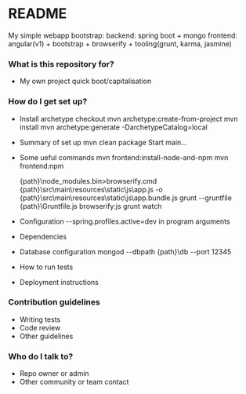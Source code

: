 # README #

My simple webapp bootstrap:
    backend: spring boot + mongo
    frontend: angular(v1) + bootstrap + browserify + tooling(grunt, karma, jasmine)

### What is this repository for? ###

* My own project quick boot/capitalisation


### How do I get set up? ###
* Install archetype
    checkout
    mvn archetype:create-from-project
    mvn install
    mvn archetype:generate -DarchetypeCatalog=local
* Summary of set up
    mvn clean package
    Start main...

* Some ueful commands
    mvn frontend:install-node-and-npm
    mvn frontend:npm

    {path}\node_modules\.bin>browserify.cmd {path}\src\main\resources\static\js\app.js -o {path}\src\main\resources\static\js\app.bundle.js
    grunt --gruntfile {path}\Gruntfile.js browserify:js
    grunt watch

* Configuration
    --spring.profiles.active=dev in program arguments

* Dependencies
* Database configuration
    mongod --dbpath {path}\db --port 12345


* How to run tests
* Deployment instructions

### Contribution guidelines ###

* Writing tests
* Code review
* Other guidelines

### Who do I talk to? ###

* Repo owner or admin
* Other community or team contact
